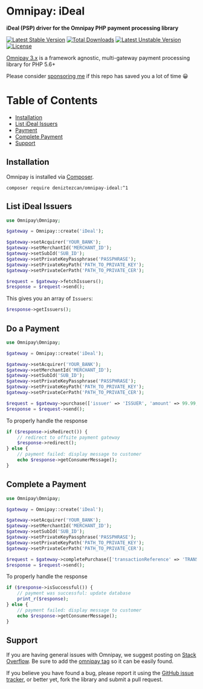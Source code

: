 # Omnipay: iDeal

**iDeal (PSP) driver for the Omnipay PHP payment processing library**

[![Latest Stable Version](https://poser.pugx.org/deniztezcan/omnipay-ideal/v/stable)](https://packagist.org/packages/deniztezcan/omnipay-ideal) 
[![Total Downloads](https://poser.pugx.org/deniztezcan/omnipay-ideal/downloads)](https://packagist.org/packages/deniztezcan/omnipay-ideal) 
[![Latest Unstable Version](https://poser.pugx.org/deniztezcan/omnipay-ideal/v/unstable)](https://packagist.org/packages/deniztezcan/omnipay-ideal) 
[![License](https://poser.pugx.org/deniztezcan/omnipay-ideal/license)](https://packagist.org/packages/deniztezcan/omnipay-ideal)

[Omnipay 3.x](https://github.com/thephpleague/omnipay) is a framework agnostic, multi-gateway payment processing library for PHP 5.6+

Please consider [sponsoring me](https://github.com/sponsors/deniztezcan) if this repo has saved you a lot of time 😀 

Table of Contents
=================
* [Installation](#installation)
* [List iDeal Issuers](#List&#32;iDeal&#32;Issuers)
* [Payment](#Do&#32;a&#32;Payment)
* [Complete Payment](#Complete&#32;a&#32;Payment)
* [Support](#support)

## Installation

Omnipay is installed via [Composer](http://getcomposer.org/).

```
composer require deniztezcan/omnipay-ideal:^1
```

## List iDeal Issuers

```php
use Omnipay\Omnipay;

$gateway = Omnipay::create('iDeal');

$gateway->setAcquirer('YOUR_BANK');
$gateway->setMerchantId('MERCHANT_ID');
$gateway->setSubId('SUB_ID');
$gateway->setPrivateKeyPassphrase('PASSPHRASE');
$gateway->setPrivateKeyPath('PATH_TO_PRIVATE_KEY');
$gateway->setPrivateCerPath('PATH_TO_PRIVATE_CER');

$request = $gateway->fetchIssuers();
$response = $request->send();
```

This gives you an array of `Issuers`:

```php
$response->getIssuers();
```

## Do a Payment

```php
use Omnipay\Omnipay;

$gateway = Omnipay::create('iDeal');

$gateway->setAcquirer('YOUR_BANK');
$gateway->setMerchantId('MERCHANT_ID');
$gateway->setSubId('SUB_ID');
$gateway->setPrivateKeyPassphrase('PASSPHRASE');
$gateway->setPrivateKeyPath('PATH_TO_PRIVATE_KEY');
$gateway->setPrivateCerPath('PATH_TO_PRIVATE_CER');

$request = $gateway->purchase(['issuer' => 'ISSUER', 'amount' => 99.99, 'currency' => 'EUR', 'returnUrl' => 'RETURN_URL', 'transactionId' => 'PURCHASE_ID', 'description' => 'DESCRIPTION']);
$response = $request->send();
```

To properly handle the response

```php
if ($response->isRedirect()) {
	// redirect to offsite payment gateway
    $response->redirect();
} else {
    // payment failed: display message to customer
    echo $response->getConsumerMessage();
}
```

## Complete a Payment

```php
use Omnipay\Omnipay;

$gateway = Omnipay::create('iDeal');

$gateway->setAcquirer('YOUR_BANK');
$gateway->setMerchantId('MERCHANT_ID');
$gateway->setSubId('SUB_ID');
$gateway->setPrivateKeyPassphrase('PASSPHRASE');
$gateway->setPrivateKeyPath('PATH_TO_PRIVATE_KEY');
$gateway->setPrivateCerPath('PATH_TO_PRIVATE_CER');

$request = $gateway->completePurchase(['transactionReference' => 'TRANSACTION_REFERENCE']);
$response = $request->send();
```
To properly handle the response

```php
if ($response->isSuccessful()) {
	// payment was successful: update database
    print_r($response);
} else {
    // payment failed: display message to customer
    echo $response->getConsumerMessage();
}
```

## Support

If you are having general issues with Omnipay, we suggest posting on [Stack Overflow](http://stackoverflow.com/). Be sure to add the [omnipay tag](http://stackoverflow.com/questions/tagged/omnipay) so it can be easily found.

If you believe you have found a bug, please report it using the [GitHub issue tracker](https://github.com/deniztezcan/omnipay-ideal/issues), or better yet, fork the library and submit a pull request.
